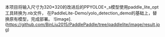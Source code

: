 
本项目将输入尺寸为320*320的改进后的PPYOLOE+_s模型使用paddle_lite_opt工具转换为.nb文件，
在PaddleLite-Demo/yolo_detection_demo的基础上，替换原有模型，完成部署。
![image].(https://github.com/BinLiu2015/PaddlePaddle/tree/paddlelite/image/result.jpg)
